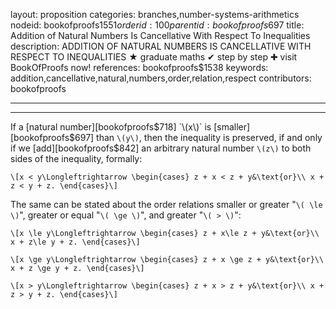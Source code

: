 layout: proposition
categories: branches,number-systems-arithmetics
nodeid: bookofproofs$1551
orderid: 100
parentid: bookofproofs$697
title: Addition of Natural Numbers Is Cancellative With Respect To Inequalities
description: ADDITION OF NATURAL NUMBERS IS CANCELLATIVE WITH RESPECT TO INEQUALITIES &#9733; graduate maths &#10004; step by step &#10010; visit BookOfProofs now!
references: bookofproofs$1538
keywords: addition,cancellative,natural,numbers,order,relation,respect
contributors: bookofproofs

---


---

If a [natural number][bookofproofs$718] `\(x\)` is [smaller][bookofproofs$697] than `\(y\)`, then the inequality is preserved, if and only if we [add][bookofproofs$842] an arbitrary natural number `\(z\)` to both sides of the inequality, formally: 

`\[x < y\Longleftrightarrow \begin{cases} z + x < z + y&\text{or}\\
x + z < y + z.
\end{cases}\]`


The same can be stated about the order relations smaller or greater "`\( \le \)`", greater or equal "`\( \ge \)`", and greater "`\( > \)`":

`\[x \le y\Longleftrightarrow \begin{cases} z + x\le z + y&\text{or}\\
x + z\le y + z.
\end{cases}\]`


`\[x \ge y\Longleftrightarrow \begin{cases} z + x \ge z + y&\text{or}\\
x + z \ge y + z.
\end{cases}\]`

`\[x > y\Longleftrightarrow \begin{cases} z + x > z + y&\text{or}\\
x + z > y + z.
\end{cases}\]`
